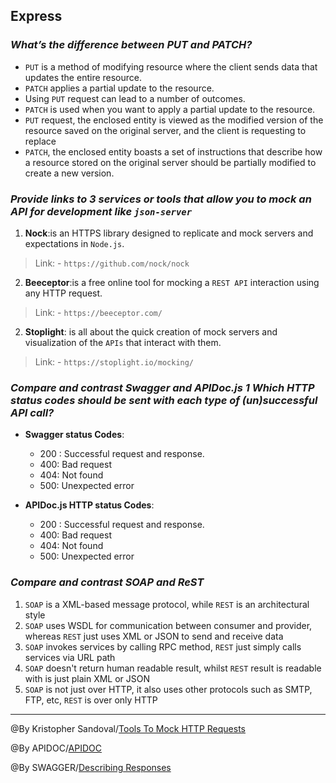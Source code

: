 ## **Express**

### ***What’s the difference between PUT and PATCH?***
- `PUT` is a method of modifying resource where the client sends data that updates the entire resource.
- `PATCH` applies a partial update to the resource.
- Using `PUT` request can lead to a number of outcomes.
- `PATCH` is used when you want to apply a partial update to the resource. 
- `PUT` request, the enclosed entity is viewed as the modified version of the resource saved on the original server, and the client is requesting to replace 
- `PATCH`, the enclosed entity boasts a set of instructions that describe how a resource stored on the original server should be partially modified to create a new version.

### ***Provide links to 3 services or tools that allow you to mock an API for development like `json-server`***
1. **Nock**:is an HTTPS library designed to replicate and mock servers and expectations in `Node.js`.
>Link:
    - `https://github.com/nock/nock`
2. **Beeceptor**:is a free online tool for mocking a `REST API` interaction using any HTTP request. 
>Link:
    - `https://beeceptor.com/`
2.  **Stoplight**: is all about the quick creation of mock servers and visualization of the `APIs` that interact with them. 
>Link:
    - `https://stoplight.io/mocking/`

### ***Compare and contrast Swagger and APIDoc.js 1 Which HTTP status codes should be sent with each type of (un)successful API call?***
- **Swagger  status Codes**:
   - 200 :	Successful request and response.
   - 400:  Bad request
   - 404: Not found
   - 500:  Unexpected error

- **APIDoc.js HTTP status Codes**:
   - 200 :	Successful request and response.
   - 400:  Bad request
   - 404: Not found
   - 500:  Unexpected error

### ***Compare and contrast SOAP and ReST***
1. `SOAP` is a XML-based message protocol, while `REST` is an architectural style
2. `SOAP` uses WSDL for communication between consumer and provider, whereas `REST` just uses XML or JSON to send and receive data
3. `SOAP` invokes services by calling RPC method, `REST` just simply calls services via URL path
4. `SOAP` doesn't return human readable result, whilst `REST` result is readable with is just plain XML or JSON
5. `SOAP` is not just over HTTP, it also uses other protocols such as SMTP, FTP, etc, `REST` is over only HTTP

-----------------------------------------------
@By Kristopher Sandoval/[Tools To Mock HTTP Requests](https://nordicapis.com/10-tools-to-mock-http-requests/)

@By APIDOC/[APIDOC](https://apidocjs.com/)

@By SWAGGER/[Describing Responses](https://swagger.io/docs/specification/2-0/describing-responses/)
